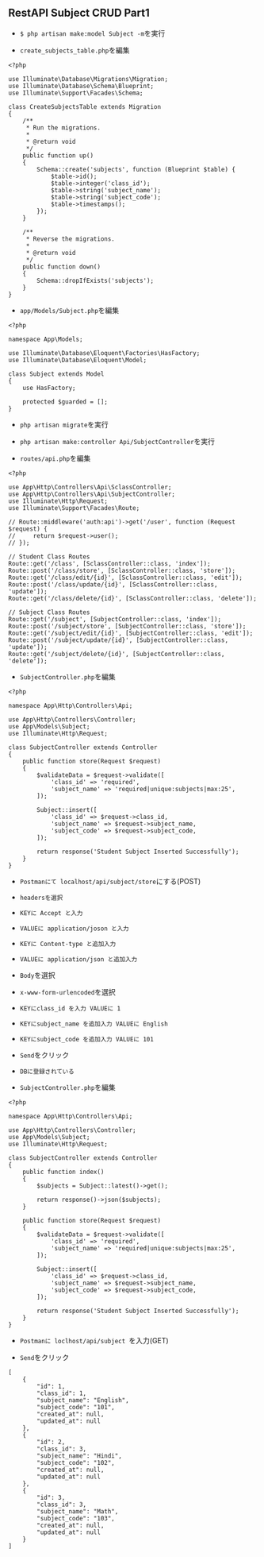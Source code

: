 ## RestAPI Subject CRUD Part1

+ `$ php artisan make:model Subject -m`を実行<br>

+ `create_subjects_table.php`を編集<br>

```
<?php

use Illuminate\Database\Migrations\Migration;
use Illuminate\Database\Schema\Blueprint;
use Illuminate\Support\Facades\Schema;

class CreateSubjectsTable extends Migration
{
    /**
     * Run the migrations.
     *
     * @return void
     */
    public function up()
    {
        Schema::create('subjects', function (Blueprint $table) {
            $table->id();
            $table->integer('class_id');
            $table->string('subject_name');
            $table->string('subject_code');
            $table->timestamps();
        });
    }

    /**
     * Reverse the migrations.
     *
     * @return void
     */
    public function down()
    {
        Schema::dropIfExists('subjects');
    }
}
```

+ `app/Models/Subject.php`を編集<br>

```
<?php

namespace App\Models;

use Illuminate\Database\Eloquent\Factories\HasFactory;
use Illuminate\Database\Eloquent\Model;

class Subject extends Model
{
    use HasFactory;

    protected $guarded = [];
}
```

+ `php artisan migrate`を実行<br>

+ `php artisan make:controller Api/SubjectController`を実行<br>

+ `routes/api.php`を編集<br>

```
<?php

use App\Http\Controllers\Api\SclassController;
use App\Http\Controllers\Api\SubjectController;
use Illuminate\Http\Request;
use Illuminate\Support\Facades\Route;

// Route::middleware('auth:api')->get('/user', function (Request $request) {
//     return $request->user();
// });

// Student Class Routes
Route::get('/class', [SclassController::class, 'index']);
Route::post('/class/store', [SclassController::class, 'store']);
Route::get('/class/edit/{id}', [SclassController::class, 'edit']);
Route::post('/class/update/{id}', [SclassController::class, 'update']);
Route::get('/class/delete/{id}', [SclassController::class, 'delete']);

// Subject Class Routes
Route::get('/subject', [SubjectController::class, 'index']);
Route::post('/subject/store', [SubjectController::class, 'store']);
Route::get('/subject/edit/{id}', [SubjectController::class, 'edit']);
Route::post('/subject/update/{id}', [SubjectController::class, 'update']);
Route::get('/subject/delete/{id}', [SubjectController::class, 'delete']);
```

+ `SubjectController.php`を編集<br>

```
<?php

namespace App\Http\Controllers\Api;

use App\Http\Controllers\Controller;
use App\Models\Subject;
use Illuminate\Http\Request;

class SubjectController extends Controller
{
    public function store(Request $request)
    {
        $validateData = $request->validate([
            'class_id' => 'required',
            'subject_name' => 'required|unique:subjects|max:25',
        ]);

        Subject::insert([
            'class_id' => $request->class_id,
            'subject_name' => $request->subject_name,
            'subject_code' => $request->subject_code,
        ]);

        return response('Student Subject Inserted Successfully');
    }
}
```

+ `Postmanにて localhost/api/subject/store`にする(POST)<br>

+ `headersを選択`<br>

+ `KEYに Accept と入力`<br>

+ `VALUEに application/joson と入力`<br>

+ `KEYに Content-type と追加入力`<br>

+ `VALUEに application/json と追加入力`<br>

+ `Body`を選択<br>

+ `x-www-form-urlencoded`を選択<br>

+ `KEYにclass_id を入力 VALUEに 1`<br>

+ `KEYにsubject_name を追加入力 VALUEに English`<br>

+ `KEYにsubject_code を追加入力 VALUEに 101`<br>

+ `Send`をクリック<br>

+ `DBに登録されている`<br>

+ `SubjectController.php`を編集<br>

```
<?php

namespace App\Http\Controllers\Api;

use App\Http\Controllers\Controller;
use App\Models\Subject;
use Illuminate\Http\Request;

class SubjectController extends Controller
{
    public function index()
    {
        $subjects = Subject::latest()->get();

        return response()->json($subjects);
    }

    public function store(Request $request)
    {
        $validateData = $request->validate([
            'class_id' => 'required',
            'subject_name' => 'required|unique:subjects|max:25',
        ]);

        Subject::insert([
            'class_id' => $request->class_id,
            'subject_name' => $request->subject_name,
            'subject_code' => $request->subject_code,
        ]);

        return response('Student Subject Inserted Successfully');
    }
}
```

+ `Postmanに loclhost/api/subject `を入力(GET)<br>

+ `Send`をクリック<br>

```
[
    {
        "id": 1,
        "class_id": 1,
        "subject_name": "English",
        "subject_code": "101",
        "created_at": null,
        "updated_at": null
    },
    {
        "id": 2,
        "class_id": 3,
        "subject_name": "Hindi",
        "subject_code": "102",
        "created_at": null,
        "updated_at": null
    },
    {
        "id": 3,
        "class_id": 3,
        "subject_name": "Math",
        "subject_code": "103",
        "created_at": null,
        "updated_at": null
    }
]
```

